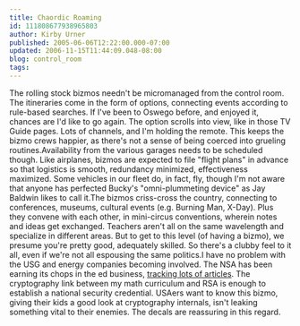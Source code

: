 ```yaml
---
title: Chaordic Roaming
id: 111808677938965803
author: Kirby Urner
published: 2005-06-06T12:22:00.000-07:00
updated: 2006-11-15T11:44:09.048-08:00
blog: control_room
tags: 
---
```


The rolling stock bizmos needn't be micromanaged from the control room. The itineraries come in the form of options, connecting events according to rule-based searches. If I've been to Oswego before, and enjoyed it, chances are I'd like to go again. The option scrolls into view, like in those TV Guide pages. Lots of channels, and I'm holding the remote. This keeps the bizmo crews happier, as there's not a sense of being coerced into grueling routines.Availability from the various garages needs to be scheduled though. Like airplanes, bizmos are expected to file "flight plans" in advance so that logistics is smooth, redundancy minimized, effectiveness maximized. Some vehicles in our fleet do, in fact, fly, though I'm not aware that anyone has perfected Bucky's "omni-plummeting device" as Jay Baldwin likes to call it.The bizmos criss-cross the country, connecting to conferences, museums, cultural events (e.g. Burning Man, X-Day). Plus they convene with each other, in mini-circus conventions, wherein notes and ideas get exchanged. Teachers aren't all on the same wavelength and specialize in different areas. But to get to this level (of having a bizmo), we presume you're pretty good, adequately skilled. So there's a clubby feel to it all, even if we're not all espousing the same politics.I have no problem with the USG and energy companies becoming involved.  The NSA has been earning its chops in the ed business, [tracking lots of articles](http://nbs.nassmc.org/). The cryptography link between my math curriculum and RSA is enough to establish a national security credential. USAers want to know this bizmo, giving their kids a good look at cryptography internals, isn't leaking something vital to their enemies. The decals are reassuring in this regard.